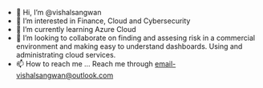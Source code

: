 - 👋 Hi, I’m @vishalsangwan
- 👀 I’m interested in Finance, Cloud and Cybersecurity
- 🌱 I’m currently learning Azure Cloud
- 💞️ I’m looking to collaborate on finding and assesing risk in a commercial environment and making easy to understand dashboards. Using and administrating cloud services.
- 📫 How to reach me ... Reach me through email-vishalsangwan@outlook.com

<!---
vishalsangwan/vishalsangwan is a ✨ special ✨ repository because its `README.md` (this file) appears on your GitHub profile.
You can click the Preview link to take a look at your changes.
--->
